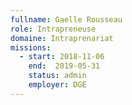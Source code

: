 ```yaml
---
fullname: Gaelle Rousseau
role: Intrapreneuse
domaine: Intraprenariat
missions:
  - start: 2018-11-06
    end:  2019-05-31
    status: admin
    employer: DGE
---
```

